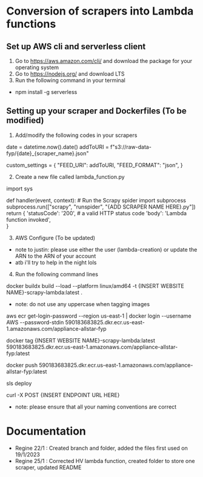 # Conversion of scrapers into Lambda functions

## Set up AWS cli and serverless client
1. Go to https://aws.amazon.com/cli/ and download the package for your operating system
2. Go to https://nodejs.org/ and download LTS
3. Run the following command in your terminal
- npm install -g serverless

## Setting up your scraper and Dockerfiles (To be modified)
1. Add/modify the following codes in your scrapers

date = datetime.now().date()
addToURI = f"s3://raw-data-fyp/{date}_{scraper_name}.json"

custom_settings = {
        "FEED_URI": addToURI,
        "FEED_FORMAT": "json",
    }

2. Create a new file called lambda_function.py

import sys

def handler(event, context):
    # Run the Scrapy spider
    import subprocess
    subprocess.run(["scrapy", "runspider", "{ADD SCRAPER NAME HERE}.py"])
    return { 
        'statusCode': '200',   # a valid HTTP status code
        'body': 'Lambda function invoked',        
    }

3. AWS Configure (To be updated)
- note to justin: please use either the user (lambda-creation) or update the ARN to the ARN of your account
- atb i'll try to help in the night lols

4. Run the following command lines

docker buildx build --load --platform linux/amd64 -t {INSERT WEBSITE NAME}-scrapy-lambda:latest .      
* note: do not use any uppercase when tagging images

aws ecr get-login-password --region us-east-1 | docker login --username AWS --password-stdin 590183683825.dkr.ecr.us-east-1.amazonaws.com/appliance-allstar-fyp

docker tag {INSERT WEBSITE NAME}-scrapy-lambda:latest 590183683825.dkr.ecr.us-east-1.amazonaws.com/appliance-allstar-fyp:latest  

docker push 590183683825.dkr.ecr.us-east-1.amazonaws.com/appliance-allstar-fyp:latest                                         

sls deploy

curl -X POST {INSERT ENDPOINT URL HERE}

* note: please ensure that all your naming conventions are correct

# Documentation
- Regine 22/1 : Created branch and folder, added the files first used on 19/1/2023
- Regine 25/1 : Corrected HV lambda function, created folder to store one scraper, updated README